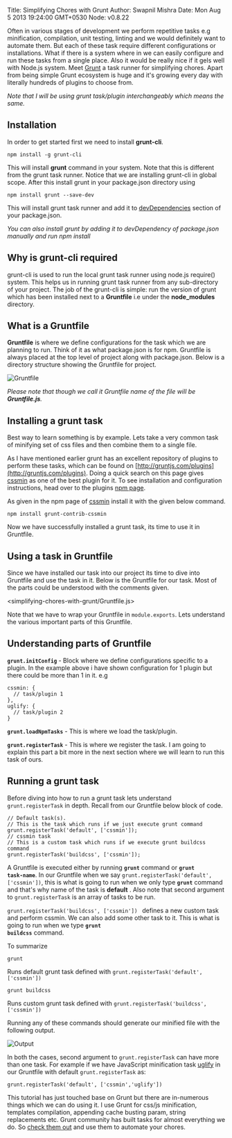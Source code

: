 Title: Simplifying Chores with Grunt
Author: Swapnil Mishra
Date: Mon Aug 5 2013 19:24:00 GMT+0530
Node: v0.8.22

Often in various stages of development we perform repetitive tasks e.g minification, compilation, unit testing, linting and we would definitely want to automate them. But each of these task require different configurations or installations. What if there is a system where in we can easily configure and run these tasks from a single place. Also it would be really nice if it gels well with Node.js system. Meet [Grunt](http://gruntjs.com) a task runner for simplifying chores. Apart from being simple Grunt ecosystem is huge and it's growing every day with literally hundreds of plugins to choose from.

_Note that I will be using grunt task/plugin interchangeably which means the same._

## Installation

In order to get started first we need to install **grunt-cli**.

	npm install -g grunt-cli
This will install **grunt** command in your system. Note that this is different from the grunt task runner. Notice that we are installing grunt-cli in global scope. After this install grunt in your package.json directory using

	npm install grunt --save-dev
This will install grunt task runner and add it to [devDependencies](https://npmjs.org/doc/json.html#devDependencies) section of your package.json.

_You can also install grunt by adding it to devDependency of package.json manually and run npm install_

## Why is grunt-cli required

grunt-cli is used to run the local grunt task runner using node.js require() system. This helps us in running grunt task runner from any sub-directory of your project. The job of the grunt-cli is simple: run the version of grunt which has been installed next to a **Gruntfile** i.e under the **node_modules** directory.

## What is a Gruntfile

**Gruntfile** is where we define configurations for the task which we are planning to run. Think of it as what package.json is for npm. Gruntfile is always placed at the top level of project along with package.json. Below is a directory structure showing the Gruntfile for project.

![Gruntfile](/simplifying-chores-with-grunt/grunt.png "Directory structure showing Gruntfile")

_Please note that though we call it Gruntfile name of the file will be **Gruntfile.js**._


## Installing a grunt task

Best way to learn something is by example. Lets take a very common task of minifying set of css files and then combine them to a single file.

As I have mentioned earlier grunt has an excellent repository of plugins to perform these tasks, which can be found on [http://gruntjs.com/plugins](http://gruntjs.com/plugins). Doing a quick search on this page gives [cssmin](https://npmjs.org/package/grunt-contrib-cssmin) as one of the best plugin for it. To see installation and configuration instructions, head over to the plugins [npm page](https://npmjs.org/package/grunt-contrib-cssmin).

As given in the npm page of [cssmin](https://npmjs.org/package/grunt-contrib-cssmin) install it with the given below command.
	
	npm install grunt-contrib-cssmin
 
 Now we have successfully installed a grunt task, its time to use it in Gruntfile.

## Using a task in Gruntfile

Since we have installed our task into our project its time to dive into Gruntfile and use the task in it. Below is the Gruntfile for our task. Most of the parts could be understood with the comments given.

<simplifying-chores-with-grunt/Gruntfile.js>

Note that we have to wrap your Gruntfile in <code>module.exports</code>. Lets understand the various important parts of this Gruntfile.

## Understanding parts of Gruntfile

<code>**grunt.initConfig**</code> - Block where we define configurations specific to a plugin. In the example above i have shown configuration for 1 plugin but there could be more than 1 in it. e.g

	cssmin: {
      // task/plugin 1
    },
    uglify: {
      // task/plugin 2
    }

<code>**grunt.loadNpmTasks**</code> - This is where we load the task/plugin.

<code>**grunt.registerTask**</code> - This is where we register the task. I am going to explain this part a bit more in the next section where we will learn to run this task of ours.

## Running a grunt task

Before diving into how to run a grunt task lets understand <code>grunt.registerTask</code> in depth. Recall from our Gruntfile below block of code.

	// Default task(s).
	// This is the task which runs if we just execute grunt command
  	grunt.registerTask('default', ['cssmin']);
  	// cssmin task
  	// This is a custom task which runs if we execute grunt buildcss command
  	grunt.registerTask('buildcss', ['cssmin']);

A Gruntfile is executed either by running <code>**grunt**</code> command or <code>**grunt task-name**</code>. In our Gruntfile when we say <code>grunt.registerTask('default', ['cssmin'])</code>, this is what is going to run when we only type <code>**grunt**</code> command and that's why name of the task is **default** . Also note that second argument to <code>grunt.registerTask</code> is an array of tasks to be run.

<code>grunt.registerTask('buildcss', ['cssmin']) </code> defines a new custom task and perform cssmin. We can also add some other task to it. This is what is going to run when we type <code>**grunt buildcss**</code> command.

To summarize

	grunt
Runs default grunt task defined with <code>grunt.registerTask('default', ['cssmin'])</code>

	grunt buildcss
Runs custom grunt task defined with <code>grunt.registerTask('buildcss', ['cssmin'])</code>

Running any of these commands should generate our minified file with the following output.

![Output](/simplifying-chores-with-grunt/output.png "Output on running Gruntfile")

In both the cases, second argument to <code>grunt.registerTask</code> can have more than one task. For example if we have JavaScript minification task [uglify](https://npmjs.org/package/grunt-contrib-uglify) in our Gruntfile with default <code>grunt.registerTask</code> as:

	grunt.registerTask('default', ['cssmin','uglify'])

This tutorial has just touched base on Grunt but there are in-numerous things which we can do using it. I use Grunt for css/js minification, templates compilation, appending cache busting param, string replacements etc. Grunt community has built tasks for almost everything we do. So [check them out](http://gruntjs.com/plugins) and use them to automate your chores.